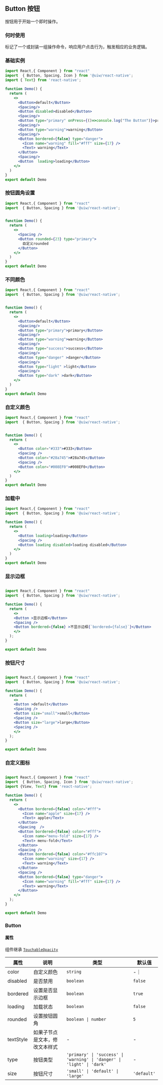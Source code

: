Button 按钮
---

按钮用于开始一个即时操作。

### 何时使用

标记了一个或封装一组操作命令，响应用户点击行为，触发相应的业务逻辑。


### 基础实例

```jsx mdx:preview&background=#bebebe29
import React,{ Component } from "react"
import  { Button, Spacing, Icon } from '@uiw/react-native';
import { Text} from 'react-native';

function Demo() {
  return (
    <>
      <Button>default</Button>
      <Spacing/>
      <Button disabled>disabled</Button>
      <Spacing/>
      <Button type="primary" onPress={()=>console.log("The Button")}>primary</Button>
      <Spacing/>
      <Button type="warning">warning</Button>
      <Spacing/>
      <Button bordered={false} type="danger">
        <Icon name="warning" fill="#fff" size={17} />
        <Text> warning</Text>
      </Button>
      <Spacing/>
      <Button  loading>loading</Button>
    </>
  )
}
export default Demo
```

### 按钮圆角设置

```jsx mdx:preview&background=#bebebe29
import React,{ Component } from "react"
import  { Button, Spacing } from '@uiw/react-native';


function Demo() {
  return (
    <>
      <Spacing />
      <Button rounded={23} type="primary">
        自定义rounded
      </Button>
    </>
  )
}
export default Demo
```

### 不同颜色

```jsx mdx:preview&background=#bebebe29
import React,{ Component } from "react"
import  { Button, Spacing } from '@uiw/react-native';


function Demo() {
  return (
    <>
      <Button>default</Button>
      <Spacing/>
      <Button type="primary">primary</Button>
      <Spacing/>
      <Button type="warning">warning</Button>
      <Spacing/>
      <Button type="success">success</Button>
      <Spacing/>
      <Button type="danger" >danger</Button>
      <Spacing/>
      <Button type="light" >light</Button>
      <Spacing/>
      <Button type="dark" >dark</Button>
    </>
  )
}
export default Demo
```

### 自定义颜色

```jsx mdx:preview&background=#bebebe29
import React,{ Component } from "react"
import  { Button, Spacing } from '@uiw/react-native';


function Demo() {
  return (
    <>
      <Button color="#333">#333</Button>
      <Spacing />
      <Button color="#28a745">#28a745</Button>
      <Spacing />
      <Button color="#008EF0">#008EF0</Button>
    </>
  )
}
export default Demo
```

### 加载中


```jsx mdx:preview&background=#bebebe29
import React,{ Component } from "react"
import  { Button, Spacing } from '@uiw/react-native';

function Demo() {
  return (
    <>
      <Button loading>loading</Button>
      <Spacing />
      <Button loading disabled>loading disabled</Button>
    </>
  )
}
export default Demo
```

### 显示边框

```jsx mdx:preview&background=#bebebe29

import React,{ Component } from "react"
import  { Button, Spacing } from '@uiw/react-native';

function Demo() {
  return (
    <>
    <Button >显示边框</Button>
    <Spacing />
    <Button bordered={false} >不显示边框{`bordered={false}`}</Button>
    </>
  );
}

export default Demo

```
### 按钮尺寸

```jsx mdx:preview&background=#bebebe29

import React,{ Component } from "react"
import  { Button, Spacing } from '@uiw/react-native';

function Demo() {
  return (
    <>
    <Button >default</Button>
    <Spacing />
    <Button size="small">small</Button>
    <Spacing />
    <Button size="large">large</Button>
    <Spacing />
    </>
  );
}

export default Demo

```

### 自定义图标

```jsx mdx:preview&background=#bebebe29

import React,{ Component } from "react"
import  { Button, Spacing, Icon } from '@uiw/react-native';
import {View, Text} from 'react-native';

function Demo() {
  return (
    <>
      <Button bordered={false} color="#fff">
        <Icon name="apple" size={17} />
        <Text> apple</Text>
      </Button>
      <Spacing  />
      <Button bordered={false} color="#fff">
        <Icon name="menu-fold" size={17} />
        <Text> menu-fold</Text>
      </Button>
      <Spacing />
      <Button bordered={false} color="#ffc107">
        <Icon name="warning" size={17} />
        <Text> warning</Text>
      </Button>
      <Spacing />
      <Button bordered={false} type="danger">
        <Icon name="warning" fill="#fff" size={17} />
        <Text> warning</Text>
      </Button>
    </>
  );
}

export default Demo
```

### Button

#### 属性

组件继承 [`TouchableOpacity`](https://facebook.github.io/react-native/docs/touchableopacity#docsNav)


| 属性 | 说明 | 类型 | 默认值 |
| --- | --- | --- | --- |
| color | 自定义颜色 | `string` | -｜
| disabled | 是否禁用 | `boolean` | `false` |
| bordered | 设置是否显示边框 | `boolean` | `true` |
| loading | 加载状态 | `boolean` | `false` |
| rounded | 设置按钮圆角 | `boolean \| number` | `5` |
| textStyle | 如果子节点是文本，修改文本样式 | - | - |
| type | 按钮类型 | `'primary' \| 'success' \| 'warning' \| 'danger' \| 'light' \| 'dark'` | - |
| size | 按钮尺寸 | `'small' \| 'default' \| 'large'` | `'default'` |

